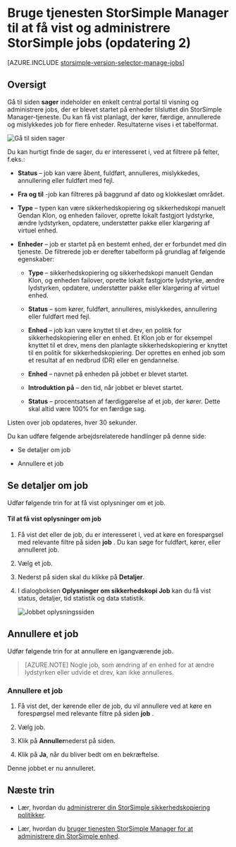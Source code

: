 <properties 
   pageTitle="Få vist og administrere StorSimple job | Microsoft Azure"
   description="I denne artikel beskrives siden StorSimple Manager job og hvordan du kan bruge det til at registrere seneste, aktuelle og planlagte sikkerhedskopieringsjob."
   services="storsimple"
   documentationCenter="NA"
   authors="alkohli"
   manager="carmonm"
   editor=""/>
<tags 
   ms.service="storsimple"
   ms.devlang="NA"
   ms.topic="article"
   ms.tgt_pltfrm="NA"
   ms.workload="TBD"
   ms.date="08/17/2016"
   ms.author="alkohli" />

# <a name="use-the-storsimple-manager-service-to-view-and-manage-storsimple-jobs-update-2"></a>Bruge tjenesten StorSimple Manager til at få vist og administrere StorSimple jobs (opdatering 2)

[AZURE.INCLUDE [storsimple-version-selector-manage-jobs](../../includes/storsimple-version-selector-manage-jobs.md)]

## <a name="overview"></a>Oversigt

Gå til siden **sager** indeholder en enkelt central portal til visning og administrere jobs, der er blevet startet på enheder tilsluttet din StorSimple Manager-tjeneste. Du kan få vist planlagt, der kører, færdige, annullerede og mislykkedes job for flere enheder. Resultaterne vises i et tabelformat. 

![Gå til siden sager](./media/storsimple-manage-jobs-u2/jobs.png)

Du kan hurtigt finde de sager, du er interesseret i, ved at filtrere på felter, f.eks.:

- **Status** – job kan være åbent, fuldført, annulleres, mislykkedes, annullering eller fuldført med fejl.
- **Fra og til** -job kan filtreres på baggrund af dato og klokkeslæt området.
- **Type** – typen kan være sikkerhedskopiering og sikkerhedskopi manuelt Gendan Klon, og enheden failover, oprette lokalt fastgjort lydstyrke, ændre lydstyrken, opdatere, understøtter pakke eller klargøring af virtuel enhed.

- **Enheder** – job er startet på en bestemt enhed, der er forbundet med din tjeneste.
De filtrerede job er derefter tabelform på grundlag af følgende egenskaber:

    - **Type** – sikkerhedskopiering og sikkerhedskopi manuelt Gendan Klon, og enheden failover, oprette lokalt fastgjorte lydstyrke, ændre lydstyrken, opdatere, understøtter pakke eller klargøring af virtuel enhed.

    - **Status** – som kører, fuldført, annulleres, mislykkedes, annullering eller fuldført med fejl.

    - **Enhed** – job kan være knyttet til et drev, en politik for sikkerhedskopiering eller en enhed. Et Klon job er for eksempel knyttet til et drev, mens den planlagte sikkerhedskopiering er knyttet til en politik for sikkerhedskopiering. Der oprettes en enhed job som et resultat af en nedbrud (DR) eller en gendannelse.

    - **Enhed** – navnet på enheden på jobbet er blevet startet.

    - **Introduktion på** – den tid, når jobbet er blevet startet.

    - **Status** – procentsatsen af færdiggørelse af et job, der kører. Dette skal altid være 100% for en færdige sag.

Listen over job opdateres, hver 30 sekunder.

Du kan udføre følgende arbejdsrelaterede handlinger på denne side:

- Se detaljer om job

- Annullere et job

## <a name="view-job-details"></a>Se detaljer om job

Udfør følgende trin for at få vist oplysninger om et job.

#### <a name="to-view-job-details"></a>Til at få vist oplysninger om job

1. Få vist det eller de job, du er interesseret i, ved at køre en forespørgsel med relevante filtre på siden **job** . Du kan søge for fuldført, kører, eller annulleret job.

2. Vælg et job.

3. Nederst på siden skal du klikke på **Detaljer**.

4. I dialogboksen **Oplysninger om sikkerhedskopi Job** kan du få vist status, detaljer, tid statistik og data statistik.
 
    ![Jobbet oplysningssiden](./media/storsimple-manage-jobs-u2/JobDetails.png)

## <a name="cancel-a-job"></a>Annullere et job

Udfør følgende trin for at annullere en igangværende job.

>[AZURE.NOTE] Nogle job, som ændring af en enhed for at ændre lydstyrken eller udvide et drev, kan ikke annulleres.

### <a name="to-cancel-a-job"></a>Annullere et job

1. Få vist det, der kørende eller de job, du vil annullere ved at køre en forespørgsel med relevante filtre på siden **job** .

1. Vælg job.

1. Klik på **Annuller**nederst på siden.

1. Klik på **Ja**, når du bliver bedt om en bekræftelse.

Denne jobbet er nu annulleret.

## <a name="next-steps"></a>Næste trin

- Lær, hvordan du [administrerer din StorSimple sikkerhedskopiering politikker](storsimple-manage-backup-policies.md).

- Lær, hvordan du [bruger tjenesten StorSimple Manager for at administrere din StorSimple enhed](storsimple-manager-service-administration.md).
